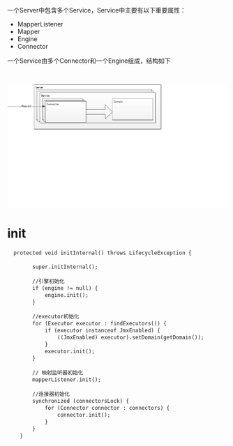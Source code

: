 一个Server中包含多个Service，Service中主要有以下重要属性：
* MapperListener
* Mapper
* Engine
* Connector

一个Service由多个Connector和一个Engine组成，结构如下

<br>

![service结构](../../Resource/Tomcat-1.png)

# init
```
  protected void initInternal() throws LifecycleException {

        super.initInternal();

        //引擎初始化
        if (engine != null) {
            engine.init();
        }

        //executor初始化
        for (Executor executor : findExecutors()) {
            if (executor instanceof JmxEnabled) {
                ((JmxEnabled) executor).setDomain(getDomain());
            }
            executor.init();
        }

        // 映射监听器初始化
        mapperListener.init();

        //连接器初始化
        synchronized (connectorsLock) {
            for (Connector connector : connectors) {
                connector.init();
            }
        }
    }
```